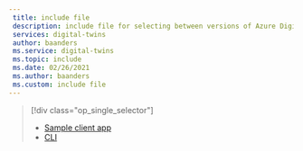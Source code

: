 ```yaml
---
 title: include file
 description: include file for selecting between versions of Azure Digital Twins scenario tutorial
 services: digital-twins
 author: baanders
 ms.service: digital-twins
 ms.topic: include
 ms.date: 02/26/2021
 ms.author: baanders
 ms.custom: include file
---
```


> [!div class="op_single_selector"]
> * [Sample client app](../articles/digital-twins/tutorial-command-line-app.md)
> * [CLI](../articles/digital-twins/tutorial-command-line-cli.md)
